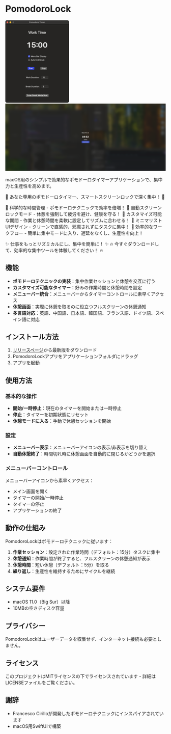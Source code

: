 # PomodoroLock

<img src="Assets/interface.png" alt="Work Time Interface" width="200">
<img src="Assets/BreakTime.png" alt="Break Time Interface" width="600">

macOS用のシンプルで効果的なポモドーロタイマーアプリケーションで、集中力と生産性を高めます。

🚀 あなた専用のポモドーロタイマー、スマートスクリーンロックで深く集中！ 🚀

🔹 科学的な時間管理 - ポモドーロテクニックで効率を倍増！
🔹 自動スクリーンロックモード - 休憩を強制して疲労を避け、健康を守る！
🔹 カスタマイズ可能な期間 - 作業と休憩時間を柔軟に設定してリズムに合わせる！
🔹 ミニマリストUIデザイン - クリーンで直感的、邪魔されずにタスクに集中！
🔹 効率的なワークフロー - 簡単に集中モードに入り、遅延をなくし、生産性を向上！

✨ 仕事をもっとリズミカルにし、集中を簡単に！ ✨
🔥 今すぐダウンロードして、効率的な集中ツールを体験してください！ 🔥

## 機能

- **ポモドーロテクニックの実装**：集中作業セッションと休憩を交互に行う
- **カスタマイズ可能なタイマー**：好みの作業時間と休憩時間を設定
- **メニューバー統合**：メニューバーからタイマーコントロールに素早くアクセス
- **休憩画面**：実際に休憩を取るのに役立つフルスクリーンの休憩通知
- **多言語対応**：英語、中国語、日本語、韓国語、フランス語、ドイツ語、スペイン語に対応

## インストール方法

1. [リリースページ](https://github.com/yourusername/PomodoroLock/releases)から最新版をダウンロード
2. PomodoroLockアプリをアプリケーションフォルダにドラッグ
3. アプリを起動

## 使用方法

### 基本的な操作

- **開始/一時停止**：現在のタイマーを開始または一時停止
- **停止**：タイマーを初期状態にリセット
- **休憩モードに入る**：手動で休憩セッションを開始

### 設定

- **メニューバー表示**：メニューバーアイコンの表示/非表示を切り替え
- **自動休憩終了**：時間切れ時に休憩画面を自動的に閉じるかどうかを選択

### メニューバーコントロール

メニューバーアイコンから素早くアクセス：
- メイン画面を開く
- タイマーの開始/一時停止
- タイマーの停止
- アプリケーションの終了

## 動作の仕組み

PomodoroLockはポモドーロテクニックに従います：

1. **作業セッション**：設定された作業時間（デフォルト：15分）タスクに集中
2. **休憩通知**：作業時間が終了すると、フルスクリーンの休憩通知が表示
3. **休憩時間**：短い休憩（デフォルト：5分）を取る
4. **繰り返し**：生産性を維持するためにサイクルを継続

## システム要件

- macOS 11.0（Big Sur）以降
- 10MBの空きディスク容量

## プライバシー

PomodoroLockはユーザーデータを収集せず、インターネット接続も必要としません。

## ライセンス

このプロジェクトはMITライセンスの下でライセンスされています - 詳細はLICENSEファイルをご覧ください。

## 謝辞

- Francesco Cirilloが開発したポモドーロテクニックにインスパイアされています
- macOS用SwiftUIで構築